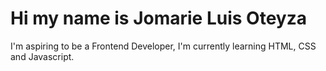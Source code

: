 # Hi my name is Jomarie Luis Oteyza

I'm aspiring to be a Frontend Developer, I'm currently learning HTML, CSS and Javascript.
